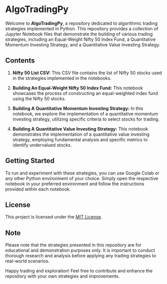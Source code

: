 # AlgoTradingPy

Welcome to **AlgoTradingPy**, a repository dedicated to algorithmic trading strategies implemented in Python. This repository provides a collection of Jupyter Notebook files that demonstrate the building of various trading strategies, including an Equal-Weight Nifty 50 Index Fund, a Quantitative Momentum Investing Strategy, and a Quantitative Value Investing Strategy.

## Contents
1. **Nifty 50 List CSV:** This CSV file contains the list of Nifty 50 stocks used in the strategies implemented in the notebooks.

2. **Building An Equal-Weight Nifty 50 Index Fund:** This notebook showcases the process of constructing an equal-weighted index fund using the Nifty 50 stocks.

3. **Building A Quantitative Momentum Investing Strategy:** In this notebook, we explore the implementation of a quantitative momentum investing strategy, utilizing specific criteria to select stocks for trading.

4. **Building A Quantitative Value Investing Strategy:** This notebook demonstrates the implementation of a quantitative value investing strategy, employing fundamental analysis and specific metrics to identify undervalued stocks.

## Getting Started
To run and experiment with these strategies, you can use Google Colab or any other Python environment of your choice. Simply open the respective notebook in your preferred environment and follow the instructions provided within each notebook.

## License
This project is licensed under the [MIT License]([https://github.com/mahik2604/AlgoTradingPy/blob/main/LICENSE]).

## Note
Please note that the strategies presented in this repository are for educational and demonstration purposes only. It is important to conduct thorough research and analysis before applying any trading strategies to real-world scenarios.

Happy trading and exploration! Feel free to contribute and enhance the repository with your own strategies and improvements.




